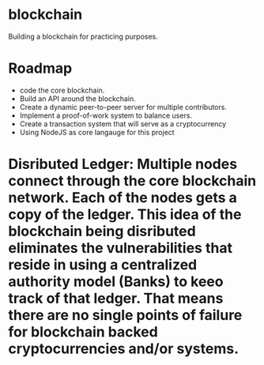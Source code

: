 # blockchain
Building a blockchain for practicing purposes. 

# Roadmap
* code the core blockchain.
* Build an API around the blockchain.
* Create a dynamic peer-to-peer server for multiple contributors.
* Implement a proof-of-work system to balance users.
* Create a transaction system that will serve as a cryptocurrency
* Using NodeJS as core langauge for this project

# Disributed Ledger: Multiple nodes connect through the core blockchain network. Each of the nodes gets a copy of the ledger. This idea of the blockchain being disributed eliminates the vulnerabilities that reside in using a centralized authority model (Banks) to keeo track of that ledger. That means there are no single points of failure for blockchain backed cryptocurrencies and/or systems. 

